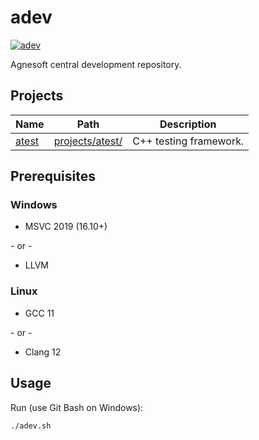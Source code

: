 # adev

[![adev](https://github.com/agnesoft/adev/actions/workflows/adev.yml/badge.svg)](https://github.com/agnesoft/adev/actions/workflows/adev.yml)

Agnesoft central development repository.

## Projects

| Name                              | Path                                | Description            |
| --------------------------------- | ----------------------------------- | ---------------------- |
| [atest](projects/atest/readme.md) | [projects/atest/](/projects/atest/) | C++ testing framework. |

## Prerequisites

### Windows

-   MSVC 2019 (16.10+)

\- or -

-   LLVM

### Linux

-   GCC 11

\- or -

-   Clang 12

## Usage

Run (use Git Bash on Windows):

```
./adev.sh
```
